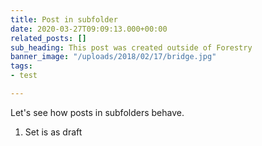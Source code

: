 ```yaml
---
title: Post in subfolder
date: 2020-03-27T09:09:13.000+00:00
related_posts: []
sub_heading: This post was created outside of Forestry
banner_image: "/uploads/2018/02/17/bridge.jpg"
tags:
- test

---
```

Let's see how posts in subfolders behave.

1. Set is as draft
